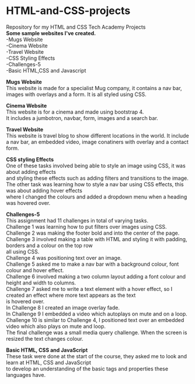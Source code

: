 # HTML-and-CSS-projects
Repository for my HTML and CSS Tech Academy Projects
<br> <strong>Some sample websites I've created.</strong>
<br> -Mugs Website
<br> -Cinema Website
<br> -Travel Website
<br> -CSS Styling Effects
<br> -Challenges-5
<br> -Basic HTML,CSS and Javascript

<strong>Mugs Website</strong>
<br> This website is made for a specialist Mug company, it contains a nav bar, 
<br> images with overlays and a form. It is all styled using CSS.

<strong>Cinema Website</strong>
<br> This website is for a cinema and made using bootstrap 4. 
<br> It includes a jumbotron, navbar, form, images and a search bar.

<strong>Travel Website</strong>
<br> This website is travel blog to show different locations in the world. It include
<br> a nav bar, an embedded video, image conatiners with overlay and a contact form.

<strong>CSS styling Effects</strong>
<br> One of these tasks involved being able to style an image using CSS, it was about adding effects 
<br> and styling these effects such as adding filters and transitions to the image.
<br> The other task was learning how to style a nav bar using CSS effects, this was about adding hover effects 
<br> where I changed the colours and added a dropdown menu when a heading was hovered over.

<strong>Challenges-5</strong>
<br> This assignment had 11 challenges in total of varying tasks. 
<br> Challenge 1 was learning how to put filters over images using CSS.
<br> Challenge 2 was making the footer bold and into the center of the page.
<br> Challenge 3 involved making a table with HTML and styling it with padding, borders and a colour on the top row
<br> all using CSS.
<br> Challenge 4 was positioning text over an image.
<br> Challenge 5 asked me to make a nav bar with a background colour, font colour and hover effect.
<br> Challenge 6 involved making a two column layout adding a font colour and height and width to columns.
<br> Challenge 7 asked me to write a text element with a hover effect, so I created an effect where more text appears as the text 
<br> is hovered over.
<br> In Challenge 8 I created an image overlay fade.
<br> In Challenge 9 I embedded a video which autoplays on mute and on a loop.
<br> Challenge 10 is similar to Challenge 4, I positioned text over an embedded video which also plays on mute and loop.
<br> The final challenge was a small media query challenge. When the screen is resized the text changes colour.

<strong>Basic HTML, CSS and JavaScript</strong>
<br> These task were done at the start of the course, they asked me to look and learn at HTML, CSS and JavaScript 
<br> to develop an understanding of the basic tags and properties these languages have.

